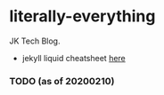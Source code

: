 # literally-everything

JK Tech Blog.
* jekyll liquid cheatsheet [here](https://gist.github.com/JJediny/a466eed62cee30ad45e2)

### TODO (as of 20200210)